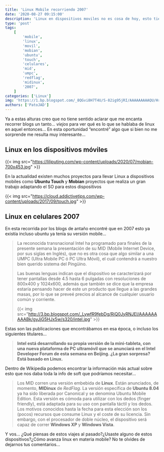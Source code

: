 ```yaml
---
title: 'Linux Mobile recorriendo 2007'
date: '2020-08-27 09:15:00'
description: 'Linux en dispositivos moviles no es cosa de hoy, esto tiene mucho tiempo y queremos ver su estatus en 2007'
type: 'post'
tags:
    [
        'mobile',
        'linux',
        'movil',
        'mobian',
        'ubuntu',
        'touch',
        'celulares',
        'mid',
        'umpc',
        'redflag',
        'midinux',
        '2007',
    ]
categories: ['Linux']
img: 'https://1.bp.blogspot.com/_8QGvi8H7T4U/S-82ig95jRI/AAAAAAAAAQU/HrKte7njkrk/s1600/mid.jpg'
authors: ['PatoJAD']
---
```


Ya a estas alturas creo que no tiene sentido aclarar que me encanta recorrer blogs un tanto… _viejos_ para ver qué es lo que se hablaba de linux en aquel entonces… En esta oportunidad “encontré” algo que si bien no me sorprende me resulta muy interesante…

## Linux en los dispositivos móviles

{{< img src="https://liliputing.com/wp-content/uploads/2020/07/mobian-700x453.jpg" >}}

En la actualidad existen muchos proyectos para llevar Linux a dispositivos mobiles como **Ubuntu Touch** y **Mobian** proyectos que realiza un gran trabajo adaptando el SO para estos dispositivos

{{< img src="https://cloud.addictivetips.com/wp-content/uploads/2017/09/touch.jpg" >}}

## Linux en celulares 2007

En esta recorrida por los blogs de antaño encontré que en 2007 esto ya existía incluso ubuntu ya tenía su versión mobile…

> La reconocida transnacional Intel ha programado para finales de la presente semana la presentación de su MID (Mobile Internet Device, por sus siglas en Inglés), que no es otra cosa que algo similar a una UMPC (Ultra Mobile PC ó PC Ultra Móvil), el cuál contendrá a nuestro bien querido sistema del Pingüino.
>
> Las buenas lenguas indican que el dispositivo se caracterizará por tener pantallas desde 4.5 hasta 6 pulgadas con resoluciones de 800x400 y 1024x600, además que también se dice que la empresa estaría pensando hacer de este un producto que llegue a las grandes masas, por lo que se preveé precios al alcance de cualquier usuario común y corriente.
>
> {{< img src="http://3.bp.blogspot.com/_LywfR9febDg/RiQ0JyRNJEI/AAAAAAAAABk/gyJjG5HJx5w/s320/intel.jpg" >}}

Estas son las publicaciones que encontrábamos en esa época, o incluso los siguientes titulares…

> **Intel está desarrollando su propia versión de la mini-tableta, con una nueva plataforma de PC ultramóvil que se anunciará en el Intel Developer Forum de esta semana en Beijing. ¿La gran sorpresa? Está basado en Linux.**

Dentro de Wikipedia podemos encontrar la información más actual sobre esto que nos daba toda la info de soft que podríamos necesitar…

> Los MID corren una versión embebida de **Linux**. Están anunciados, de momento, **MIDinux** de _RedFlag_. La versión específica de **Ubuntu 8.04** ya ha sido liberada por Canonical y se denomina Ubuntu Mobile Edition. Esta versión es cómoda para utilizar con los dedos (finger friendly), está adaptada para su uso con pantalla táctil y los dedos. Los motivos conocidos hasta la fecha para esta elección son los (pocos) recursos que consume Linux y el coste de su licencia. Sin embargo, con el procesador de doble núcleo, el dispositivo será capaz de correr **Windows XP** y **Windows Vista**.

Y vos... ¿Qué piensas de estos viajes al pasado?¿Usaste alguno de estos dispositivos?¿Cómo avanza linux en materia mobile? No te olvides de dejarnos tus comentarios...
